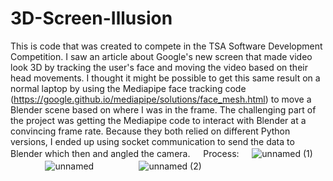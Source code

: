 # 3D-Screen-Illusion
This is code that was created to compete in the TSA Software Development Competition. I saw an article about Google's new screen that made video look 3D by tracking the user's face and moving the video based on their head movements. I thought it might be possible to get this same result on a normal laptop by using the Mediapipe face tracking code (https://google.github.io/mediapipe/solutions/face_mesh.html) to move a Blender scene based on where I was in the frame. The challenging part of the project was getting the Mediapipe code to interact with Blender at a convincing frame rate. Because they both relied on different Python versions, I ended up using socket communication to send the data to Blender which then and angled the camera. 
ㅤ
Process:
ㅤ
![unnamed (1)](https://github.com/NoahBSchwartz/3D-Screen-Illusion/assets/44248582/aa768b78-3afc-43e2-9aa0-c05c6392af67)
ㅤㅤㅤㅤㅤ
![unnamed](https://github.com/NoahBSchwartz/3D-Screen-Illusion/assets/44248582/054dbea0-516c-42d0-94dc-0b7e4efcdcaa)
ㅤㅤㅤㅤㅤ
![unnamed (2)](https://github.com/NoahBSchwartz/3D-Screen-Illusion/assets/44248582/5ddadec2-3c3f-4239-b3b5-2ff5bb0fe103)


